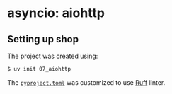 # asyncio: aiohttp

## Setting up shop

The project was created using:

```bash
$ uv init 07_aiohttp
```

The [`pyproject.toml`](pyproject.toml) was customized to use [Ruff](https://docs.astral.sh/ruff) linter.
